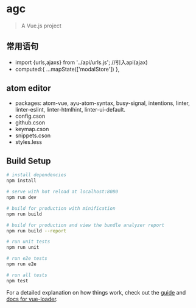 # agc

> A Vue.js project

## 常用语句

* import {urls,ajaxs} from '../api/urls.js'; //引入api(ajax)
* computed:{
  ...mapState(['modalStore'])
},



## atom editor

* packages: atom-vue, ayu-atom-syntax, busy-signal, intentions, linter, linter-eslint, linter-htmlhint, linter-ui-default.
* config.cson
* github.cson
* keymap.cson
* snippets.cson
* styles.less



## Build Setup

``` bash
# install dependencies
npm install

# serve with hot reload at localhost:8080
npm run dev

# build for production with minification
npm run build

# build for production and view the bundle analyzer report
npm run build --report

# run unit tests
npm run unit

# run e2e tests
npm run e2e

# run all tests
npm test
```

For a detailed explanation on how things work, check out the [guide](http://vuejs-templates.github.io/webpack/) and [docs for vue-loader](http://vuejs.github.io/vue-loader).
